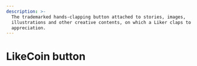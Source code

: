 ```yaml
---
description: >-
  The trademarked hands-clapping button attached to stories, images,
  illustrations and other creative contents, on which a Liker claps to show her
  appreciation.
---
```


# LikeCoin button

